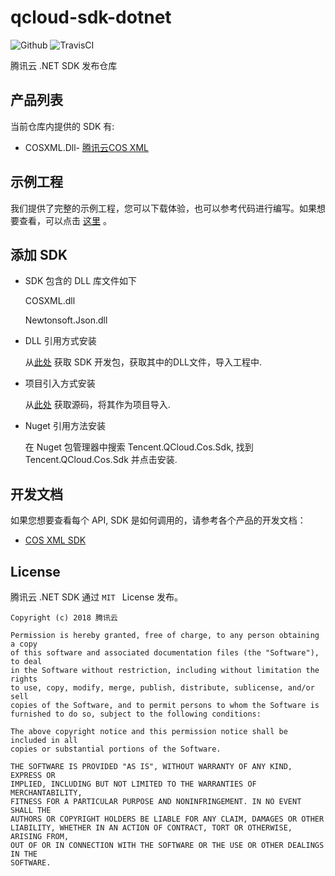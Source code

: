# qcloud-sdk-dotnet

![Github](https://img.shields.io/github/release/tencentyun/qcloud-sdk-dotnet.svg)  ![TravisCI](https://travis-ci.org/tencentyun/qcloud-sdk-dotnet.svg?branch=master)

腾讯云 .NET SDK 发布仓库

## 产品列表

当前仓库内提供的 SDK 有:

* COSXML.Dll- [腾讯云COS XML](https://cloud.tencent.com/document/product/436)

## 示例工程

我们提供了完整的示例工程，您可以下载体验，也可以参考代码进行编写。如果想要查看，可以点击 [这里](https://github.com/tencentyun/qcloud-sdk-dotnet-demo) 。

## 添加 SDK
- SDK 包含的 DLL 库文件如下

	COSXML.dll

	Newtonsoft.Json.dll

- DLL 引用方式安装

	从[此处](https://github.com/tencentyun/qcloud-sdk-dotnet/tree/master/libs) 获取 SDK 开发包，获取其中的DLL文件，导入工程中.

- 项目引入方式安装

	从[此处](https://github.com/tencentyun/qcloud-sdk-dotnet/tree/master/QCloudCSharpSDK) 获取源码，将其作为项目导入.

- Nuget 引用方法安装
	
	在 Nuget 包管理器中搜索 Tencent.QCloud.Cos.Sdk, 找到 Tencent.QCloud.Cos.Sdk 并点击安装.


## 开发文档

如果您想要查看每个 API, SDK 是如何调用的，请参考各个产品的开发文档：

* [COS XML SDK](https://github.com/tencentyun/qcloud-sdk-dotnet/blob/master/%E6%8E%A5%E5%8F%A3%E6%96%87%E6%A1%A3.md)

## License

腾讯云 .NET SDK 通过 `MIT ` License 发布。

```shell
Copyright (c) 2018 腾讯云

Permission is hereby granted, free of charge, to any person obtaining a copy
of this software and associated documentation files (the "Software"), to deal
in the Software without restriction, including without limitation the rights
to use, copy, modify, merge, publish, distribute, sublicense, and/or sell
copies of the Software, and to permit persons to whom the Software is
furnished to do so, subject to the following conditions:

The above copyright notice and this permission notice shall be included in all
copies or substantial portions of the Software.

THE SOFTWARE IS PROVIDED "AS IS", WITHOUT WARRANTY OF ANY KIND, EXPRESS OR
IMPLIED, INCLUDING BUT NOT LIMITED TO THE WARRANTIES OF MERCHANTABILITY,
FITNESS FOR A PARTICULAR PURPOSE AND NONINFRINGEMENT. IN NO EVENT SHALL THE
AUTHORS OR COPYRIGHT HOLDERS BE LIABLE FOR ANY CLAIM, DAMAGES OR OTHER
LIABILITY, WHETHER IN AN ACTION OF CONTRACT, TORT OR OTHERWISE, ARISING FROM,
OUT OF OR IN CONNECTION WITH THE SOFTWARE OR THE USE OR OTHER DEALINGS IN THE
SOFTWARE.
```
